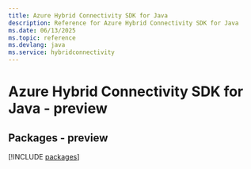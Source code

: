 ```yaml
---
title: Azure Hybrid Connectivity SDK for Java
description: Reference for Azure Hybrid Connectivity SDK for Java
ms.date: 06/13/2025
ms.topic: reference
ms.devlang: java
ms.service: hybridconnectivity
---
```

# Azure Hybrid Connectivity SDK for Java - preview
## Packages - preview
[!INCLUDE [packages](hybrid-connectivity-index.md)]